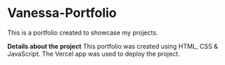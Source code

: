 # Vanessa-Portfolio
This is a portfolio created to showcase my projects.

**Details about the project**
This portfolio was created using HTML, CSS & JavaScript.
The Vercel app was used to deploy the project.
